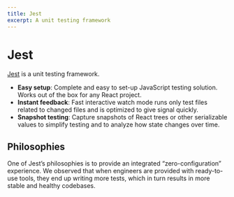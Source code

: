```yaml
---
title: Jest 
excerpt: A unit testing framework
---
```


# Jest

[Jest](https://facebook.github.io/jest/) is a unit testing framework.

* **Easy setup**: Complete and easy to set-up JavaScript testing solution. Works out of the box for any React project.
* **Instant feedback**: Fast interactive watch mode runs only test files related to changed files and is optimized to give signal quickly.
* **Snapshot testing**: Capture snapshots of React trees or other serializable values to simplify testing and to analyze how state changes over time.

## Philosophies

One of Jest’s philosophies is to provide an integrated “zero-configuration” experience. We observed that when engineers are provided with ready-to-use tools, they end up writing more tests, which in turn results in more stable and healthy codebases.
